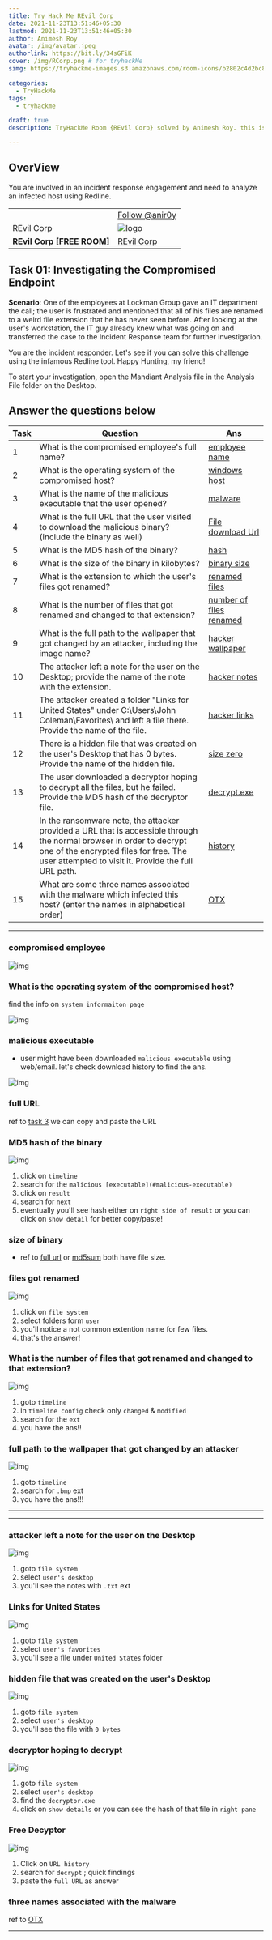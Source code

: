 ```yaml
---
title: Try Hack Me REvil Corp
date: 2021-11-23T13:51:46+05:30
lastmod: 2021-11-23T13:51:46+05:30
author: Animesh Roy
avatar: /img/avatar.jpeg
authorlink: https://bit.ly/34sGFiK
cover: /img/RCorp.png # for tryhackMe
simg: https://tryhackme-images.s3.amazonaws.com/room-icons/b2802c4d2bc81aa4f095d1c0d9e55ab1.png

categories:
  - TryHackMe
tags:
  - tryhackme

draft: true
description: TryHackMe Room {REvil Corp} solved by Animesh Roy. this is a walkthough. read more...

---
```


## OverView

You are involved in an incident response engagement and need to analyze an infected host using Redline.

|||
|---|---|
| <script src="https://tryhackme.com/badge/434937"></script>| <a class="twitter-follow-button" href="https://twitter.com/anir0y" data-size="large"> Follow @anir0y<a>|
|REvil Corp|![logo](https://tryhackme-images.s3.amazonaws.com/room-icons/b2802c4d2bc81aa4f095d1c0d9e55ab1.png)|
| <b> REvil Corp [FREE ROOM] </b>| [REvil Corp](https://tryhackme.com/room/revilcorp)|

## Task 01:  Investigating the Compromised Endpoint

**Scenario**: One of the employees at Lockman Group gave an IT department the call; the user is frustrated and mentioned that all of his files are renamed to a weird file extension that he has never seen before. After looking at the user's workstation, the IT guy already knew what was going on and transferred the case to the Incident Response team for further investigation.

You are the incident responder. Let's see if you can solve this challenge using the infamous Redline tool. Happy Hunting, my friend!

To start your investigation, open the Mandiant Analysis file in the Analysis File folder on the Desktop.

## Answer the questions below

|Task|Question|Ans|
|:---|---|---|
|1|What is the compromised employee's full name?| [employee name](#compromised-employee)|
|2|What is the operating system of the compromised host?|[windows host](#what-is-the-operating-system-of-the-compromised-host)|
|3|What is the name of the malicious executable that the user opened?|[malware](#malicious-executable)|
|4|What is the full URL that the user visited to download the malicious binary? (include the binary as well)|[File download Url](#full-url)|
|5|What is the MD5 hash of the binary?|[hash](#md5-hash-of-the-binary)|
|6|What is the size of the binary in kilobytes?|[binary size](#size-of-binary)|
|7|What is the extension to which the user's files got renamed?|[renamed files](#files-got-renamed)|
|8|What is the number of files that got renamed and changed to that extension?|[number of files renamed](#what-is-the-number-of-files-that-got-renamed-and-changed-to-that-extension)|
|9|What is the full path to the wallpaper that got changed by an attacker, including the image name? |[hacker wallpaper](#full-path-to-the-wallpaper-that-got-changed-by-an-attacker)|
|10|The attacker left a note for the user on the Desktop; provide the name of the note with the extension.|[hacker notes](#attacker-left-a-note-for-the-user-on-the-desktop)|
|11|The attacker created a folder "Links for United States" under C:\Users\John Coleman\Favorites\ and left a file there. Provide the name of the file. |[hacker links](#links-for-united-states)|
|12|There is a hidden file that was created on the user's Desktop that has 0 bytes. Provide the name of the hidden file.|[size zero](#size-of-binary)|
|13|The user downloaded a decryptor hoping to decrypt all the files, but he failed. Provide the MD5 hash of the decryptor file.|[decrypt.exe](#decryptor-hoping-to-decrypt)|
|14|In the ransomware note, the attacker provided a URL that is accessible through the normal browser in order to decrypt one of the encrypted files for free. The user attempted to visit it. Provide the full URL path.|[history](#free-decyptor)|
|15|What are some three names associated with the malware which infected this host? (enter the names in alphabetical order)|[OTX](#three-names-associated-with-the-malware)

---

### compromised employee

![img](https://i.imgur.com/vk3tnZs.png)

### What is the operating system of the compromised host?

find the info on `system informaiton page`

![img](https://i.imgur.com/AKht4Jh.png)

### malicious executable

* user might have been downloaded `malicious executable` using web/email. let's check download history to find the ans.

![img](https://i.imgur.com/tN2z6Up.png)

### full URL

ref to [task 3](#malicious-executable) we can copy and paste the URL

### MD5 hash of the binary

![img](https://i.imgur.com/Bsvqhyj.png)

1. click on `timeline`
2. search for the `malicious [executable](#malicious-executable)`
3. click on `result`
4. search for `next`
5. eventually you'll see hash either on `right side of result` or you can click on `show detail` for better copy/paste!

### size of binary

* ref to [full url](#full-url) or [md5sum](#md5-hash-of-the-binary) both have file size.

### files got renamed

![img](https://i.imgur.com/qZNvlyl.png)

1. click on `file system`
2. select folders form `user`
3. you'll notice a not common extention name for few files.
4. that's the answer!

### What is the number of files that got renamed and changed to that extension?

![img](https://i.imgur.com/PwGbQzC.png)

1. goto `timeline`
2. in `timeline config` check only `changed` & `modified`
3. search for the `ext`
4. you have the ans!!

### full path to the wallpaper that got changed by an attacker

![img](https://i.imgur.com/QfMWDZL.png)

1. goto `timeline`
2. search for `.bmp` ext
3. you have the ans!!!

---
<!-- Google Ads -->
<script async src="https://pagead2.googlesyndication.com/pagead/js/adsbygoogle.js"></script>
<ins class="adsbygoogle"
     style="display:block; text-align:center;"
     data-ad-layout="in-article"
     data-ad-format="fluid"
     data-ad-client="ca-pub-3526678290068011"
     data-ad-slot="7160066188"></ins>
<script>
     (adsbygoogle = window.adsbygoogle || []).push({});
</script>
<!-- END -->

---

### attacker left a note for the user on the Desktop

![img](https://i.imgur.com/iH7ckpa.png)

1. goto `file system`
2. select `user's desktop`
3. you'll see the notes with `.txt` ext

### Links for United States

![img](https://i.imgur.com/gtp8QsX.png)

1. goto `file system`
2. select `user's favorites`
3. you'll see a file under `United States` folder

### hidden file that was created on the user's Desktop

![img](https://i.imgur.com/7JHoBf8.png)

1. goto `file system`
2. select `user's desktop`
3. you'll see the file with `0 bytes`

### decryptor hoping to decrypt

![img](https://i.imgur.com/PRF1CAA.png)

1. goto `file system`
2. select `user's desktop`
3. find the `decryptor.exe`
4. click on `show details` or you can see the hash of that file in `right pane`

### Free Decyptor

![img](https://i.imgur.com/ehcU5lW.png)

1. Click on `URL history`
2. search for `decrypt` ; quick findings
3. paste the `full URL` as answer

### three names associated with the malware

ref to [OTX](https://otx.alienvault.com/indicator/file/5f56d5748940e4039053f85978074bde16d64bd5ba97f6f0026ba8172cb29e93/)

---
<!-- Google Ads -->

<script async src="https://pagead2.googlesyndication.com/pagead/js/adsbygoogle.js"></script>
<ins class="adsbygoogle"
     style="display:block; text-align:center;"
     data-ad-layout="in-article"
     data-ad-format="fluid"
     data-ad-client="ca-pub-3526678290068011"
     data-ad-slot="7160066188"></ins>
<script>
     (adsbygoogle = window.adsbygoogle || []).push({});
</script>
<!-- END -->


<script data-name="BMC-Widget" data-cfasync="false" src="https://cdnjs.buymeacoffee.com/1.0.0/widget.prod.min.js" data-id="anir0y" data-description="Support me on Buy me a coffee!" data-message="" data-color="#5F7FFF" data-position="Right" data-x_margin="18" data-y_margin="18"></script>

<!-- EOF -->
